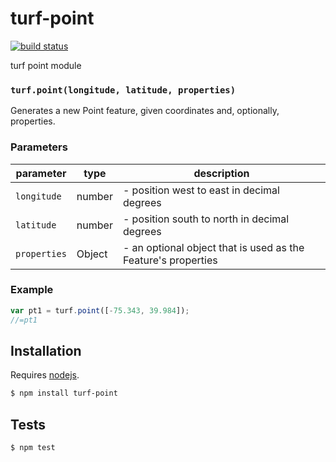 # turf-point

[![build status](https://secure.travis-ci.org/Turfjs/turf-point.png)](http://travis-ci.org/Turfjs/turf-point)

turf point module


### `turf.point(longitude, latitude, properties)`

Generates a new Point feature, given coordinates
and, optionally, properties.


### Parameters

| parameter    | type   | description                                                   |
| ------------ | ------ | ------------------------------------------------------------- |
| `longitude`  | number | - position west to east in decimal degrees                    |
| `latitude`   | number | - position south to north in decimal degrees                  |
| `properties` | Object | - an optional object that is used as the Feature's properties |


### Example

```js
var pt1 = turf.point([-75.343, 39.984]);
//=pt1
```

## Installation

Requires [nodejs](http://nodejs.org/).

```sh
$ npm install turf-point
```

## Tests

```sh
$ npm test
```

